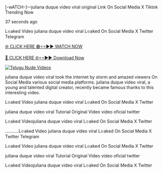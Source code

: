 [-wATCH-]—juliana duque video viral original Link On Social Media X Tiktok Trending Now

37 seconds ago

L𝚎aked Video juliana duque video viral L𝚎aked On Social Media X Twitter Telegram

[🌐 CLICK HERE 🟢==►► WATCH NOW](https://appbitly.com/TYyWy)

[🔴 CLICK HERE 🌐==►► Download Now](https://appbitly.com/TYyWy)

[![Telugu Nude Videos](https://i.imgur.com/dJHk4Zq.gif)](https://appbitly.com/TYyWy)

juliana duque video viral took the internet by storm and amazed viewers On Social Media various social media platforms. juliana duque video viral, a young and talented digital creator, recently became famous thanks to this interesting video.

L𝚎aked Video juliana duque video viral L𝚎aked On Social Media X Twitter

juliana duque video viral Tutorial Original Video video oficial twitter

L𝚎aked Videojuliana duque video viral L𝚎aked On Social Media X Twitter

...........L𝚎aked Video juliana duque video viral L𝚎aked On Social Media X Twitter Telegram

L𝚎aked Video juliana duque video viral L𝚎aked On Social Media X Twitter

juliana duque video viral Tutorial Original Video video oficial twitter

L𝚎aked Videojuliana duque video viral L𝚎aked On Social Media X Twitter
